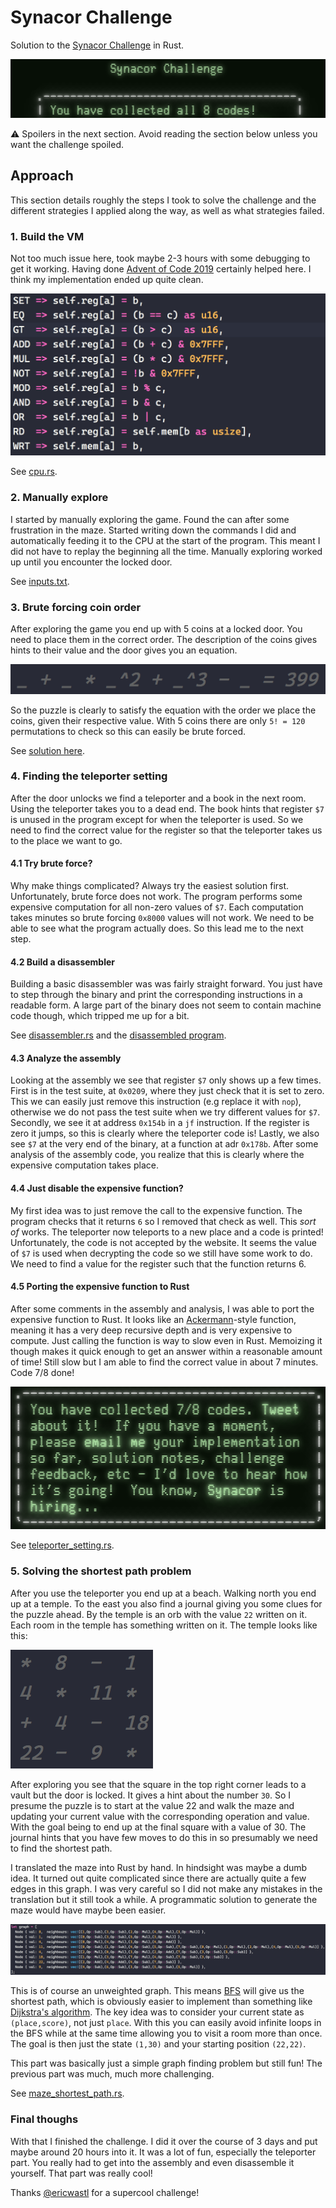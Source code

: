 # Synacor Challenge
Solution to the [Synacor Challenge](https://challenge.synacor.com/) in Rust.

![finished](./screenshots/finished.png)

:warning: Spoilers in the next section. Avoid reading the section below unless you want the challenge spoiled.

## Approach
This section details roughly the steps I took to solve the challenge and the different strategies I applied along the way, as well as what strategies failed.

### 1. Build the VM
Not too much issue here, took maybe 2-3 hours with some debugging to get it working. Having done [Advent of Code 2019](https://github.com/AxlLind/AdventOfCode2019/) certainly helped here. I think my implementation ended up quite clean.

![cpu](./screenshots/cpu.png)

See [cpu.rs](./src/cpu.rs).

### 2. Manually explore
I started by manually exploring the game. Found the can after some frustration in the maze. Started writing down the commands I did and automatically feeding it to the CPU at the start of the program. This meant I did not have to replay the beginning all the time. Manually exploring worked up until you encounter the locked door.

See [inputs.txt](./inputs.txt).

### 3. Brute forcing coin order
After exploring the game you end up with 5 coins at a locked door. You need to place them in the correct order. The description of the coins gives hints to their value and the door gives you an equation.

![equation](./screenshots/equation.png)

So the puzzle is clearly to satisfy the equation with the order we place the coins, given their respective value. With 5 coins there are only `5! = 120` permutations to check so this can easily be brute forced.

See [solution here](./src/bin/solve_coins.rs).

### 4. Finding the teleporter setting
After the door unlocks we find a teleporter and a book in the next room. Using the teleporter takes you to a dead end. The book hints that register `$7` is unused in the program except for when the teleporter is used. So we need to find the correct value for the register so that the teleporter takes us to the place we want to go.

#### 4.1 Try brute force?
Why make things complicated? Always try the easiest solution first. Unfortunately, brute force does not work. The program performs some expensive computation for all non-zero values of `$7`. Each computation takes minutes so brute forcing `0x8000` values will not work. We need to be able to see what the program actually does. So this lead me to the next step.

#### 4.2 Build a disassembler
Building a basic disassembler was was fairly straight forward. You just have to step through the binary and print the corresponding instructions in a readable form. A large part of the binary does not seem to contain machine code though, which tripped me up for a bit.

See [disassembler.rs](./src/bin/disassembler.rs) and the [disassembled program](./disassembled.asm).

#### 4.3 Analyze the assembly
Looking at the assembly we see that register `$7` only shows up a few times. First is in the test suite, at `0x0209`, where they just check that it is set to zero. This we can easily just remove this instruction (e.g replace it with `nop`), otherwise we do not pass the test suite when we try different values for `$7`. Secondly, we see it at address `0x154b` in a `jf` instruction. If the register is zero it jumps, so this is clearly where the teleporter code is! Lastly, we also see `$7` at the very end of the binary, at a function at adr `0x178b`. After some analysis of the assembly code, you realize that this is clearly where the expensive computation takes place.

#### 4.4 Just disable the expensive function?
My first idea was to just remove the call to the expensive function. The program checks that it returns `6` so I removed that check as well. This *sort of* works. The teleporter now teleports to a new place and a code is printed! Unfortunately, the code is not accepted by the website. It seems the value of `$7` is used when decrypting the code so we still have some work to do. We need to find a value for the register such that the function returns 6.

#### 4.5 Porting the expensive function to Rust
After some comments in the assembly and analysis, I was able to port the expensive function to Rust. It looks like an [Ackermann](https://en.wikipedia.org/wiki/Ackermann_function)-style function, meaning it has a very deep recursive depth and is very expensive to compute. Just calling the function is way to slow even in Rust. Memoizing it though makes it quick enough to get an answer within a reasonable amount of time! Still slow but I am able to find the correct value in about 7 minutes. Code 7/8 done!

![Flag 7](./screenshots/flag7.png)

See [teleporter_setting.rs](./src/bin/teleporter_setting.rs).

### 5. Solving the shortest path problem
After you use the teleporter you end up at a beach. Walking north you end up at a temple. To the east you also find a journal giving you some clues for the puzzle ahead. By the temple is an orb with the value `22` written on it. Each room in the temple has something written on it. The temple looks like this:

![Maze](./screenshots/maze.png)

After exploring you see that the square in the top right corner leads to a vault but the door is locked. It gives a hint about the number `30`. So I presume the puzzle is to start at the value 22 and walk the maze and updating your current value with the corresponding operation and value. With the goal being to end up at the final square with a value of 30. The journal hints that you have few moves to do this in so presumably we need to find the shortest path.

I translated the maze into Rust by hand. In hindsight was maybe a dumb idea. It turned out quite complicated since there are actually quite a few edges in this graph. I was very careful so I did not make any mistakes in the translation but it still took a while. A programmatic solution to generate the maze would have maybe been easier.

![Graph](./screenshots/graph.png)

This is of course an unweighted graph. This means [BFS](https://en.wikipedia.org/wiki/Breadth-first_search) will give us the shortest path, which is obviously easier to implement than something like [Dijkstra's algorithm](`https://en.wikipedia.org/wiki/Dijkstra%27s_algorithm`). The key idea was to consider your current state as `(place,score)`, not just `place`. With this you can easily avoid infinite loops in the BFS while at the same time allowing you to visit a room more than once. The goal is then just the state `(1,30)` and your starting position `(22,22)`.

This part was basically just a simple graph finding problem but still fun! The previous part was much, much more challenging.

See [maze_shortest_path.rs](./src/bin/maze_shortest_path.rs).

### Final thoughs
With that I finished the challenge. I did it over the course of 3 days and put maybe around 20 hours into it. It was a lot of fun, especially the teleporter part. You really had to get into the assembly and even disassemble it yourself. That part was really cool!

Thanks [@ericwastl](https://twitter.com/ericwastl) for a supercool challenge!
